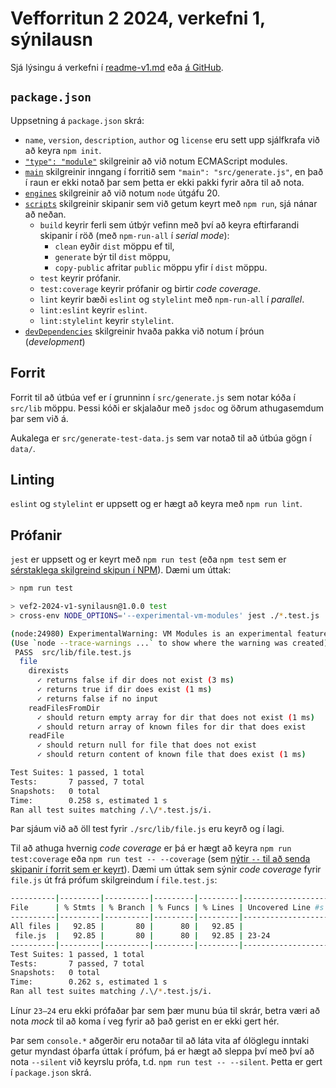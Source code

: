 # Vefforritun 2 2024, verkefni 1, sýnilausn

Sjá lýsingu á verkefni í [readme-v1.md](readme-v1.md) eða [á GitHub](https://github.com/vefforritun/vef2-2024-v1).

## `package.json`

Uppsetning á `package.json` skrá:

- `name`, `version`, `description`, `author` og `license` eru sett upp sjálfkrafa við að keyra `npm init`.
- [`"type": "module"`](https://nodejs.org/api/packages.html#type) skilgreinir að við notum ECMAScript modules.
- [`main`](https://docs.npmjs.com/cli/v10/configuring-npm/package-json#main) skilgreinir inngang í forritið sem `"main": "src/generate.js"`, en það í raun er ekki notað þar sem þetta er ekki pakki fyrir aðra til að nota.
- [`engines`](https://docs.npmjs.com/cli/v10/configuring-npm/package-json#engines) skilgreinir að við notum `node` útgáfu 20.
- [`scripts`](https://docs.npmjs.com/cli/v10/configuring-npm/package-json#scripts) skilgreinir skipanir sem við getum keyrt með `npm run`, sjá nánar að neðan.
  - `build` keyrir ferli sem útbýr vefinn með því að keyra eftirfarandi skipanir í röð (með `npm-run-all` í _serial mode_):
    - `clean` eyðir `dist` möppu ef til,
    - `generate` býr til `dist` möppu,
    - `copy-public` afritar `public` möppu yfir í `dist` möppu.
  - `test` keyrir prófanir.
  - `test:coverage` keyrir prófanir og birtir _code coverage_.
  - `lint` keyrir bæði `eslint` og `stylelint` með `npm-run-all` í _parallel_.
  - `lint:eslint` keyrir `eslint`.
  - `lint:stylelint` keyrir `stylelint`.
- [`devDependencies`](https://docs.npmjs.com/cli/v10/configuring-npm/package-json#devdependencies) skilgreinir hvaða pakka við notum í þróun (_development_)

## Forrit

Forrit til að útbúa vef er í grunninn í `src/generate.js` sem notar kóða í `src/lib` möppu. Þessi kóði er skjalaður með `jsdoc` og öðrum athugasemdum þar sem við á.

Aukalega er `src/generate-test-data.js` sem var notað til að útbúa gögn í `data/`.

## Linting

`eslint` og `stylelint` er uppsett og er hægt að keyra með `npm run lint`.

## Prófanir

`jest` er uppsett og er keyrt með `npm run test` (eða `npm test` sem er [sérstaklega skilgreind skipun í NPM](https://docs.npmjs.com/cli/v9/commands/npm-test)). Dæmi um úttak:

```bash
> npm run test

> vef2-2024-v1-synilausn@1.0.0 test
> cross-env NODE_OPTIONS='--experimental-vm-modules' jest ./*.test.js

(node:24980) ExperimentalWarning: VM Modules is an experimental feature. This feature could change at any time
(Use `node --trace-warnings ...` to show where the warning was created)
 PASS  src/lib/file.test.js
  file
    direxists
      ✓ returns false if dir does not exist (3 ms)
      ✓ returns true if dir does exist (1 ms)
      ✓ returns false if no input
    readFilesFromDir
      ✓ should return empty array for dir that does not exist (1 ms)
      ✓ should return array of known files for dir that does exist
    readFile
      ✓ should return null for file that does not exist
      ✓ should return content of known file that does exist (1 ms)

Test Suites: 1 passed, 1 total
Tests:       7 passed, 7 total
Snapshots:   0 total
Time:        0.258 s, estimated 1 s
Ran all test suites matching /.\/*.test.js/i.
```

Þar sjáum við að öll test fyrir `./src/lib/file.js` eru keyrð og í lagi.

Til að athuga hvernig _code coverage_ er þá er hægt að keyra
`npm run test:coverage` eða `npm run test -- --coverage` (sem [nýtir `--` til að senda skipanir í forrit sem er keyrt](https://docs.npmjs.com/cli/v9/commands/npm-run-script)). Dæmi um úttak sem sýnir _code coverage_ fyrir `file.js` út frá prófum skilgreindum í `file.test.js`:

```bash
----------|---------|----------|---------|---------|-------------------
File      | % Stmts | % Branch | % Funcs | % Lines | Uncovered Line #s
----------|---------|----------|---------|---------|-------------------
All files |   92.85 |       80 |      80 |   92.85 |
 file.js  |   92.85 |       80 |      80 |   92.85 | 23-24
----------|---------|----------|---------|---------|-------------------
Test Suites: 1 passed, 1 total
Tests:       7 passed, 7 total
Snapshots:   0 total
Time:        0.262 s, estimated 1 s
Ran all test suites matching /.\/*.test.js/i.
```

Línur `23–24` eru ekki prófaðar þar sem þær munu búa til skrár, betra væri að nota _mock_ til að koma í veg fyrir að það gerist en er ekki gert hér.

Þar sem `console.*` aðgerðir eru notaðar til að láta vita af ólöglegu inntaki getur myndast óþarfa úttak í prófum, þá er hægt að sleppa því með því að nota `--silent` við keyrslu prófa, t.d. `npm run test -- --silent`. Þetta er gert í `package.json` skrá.
